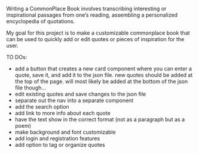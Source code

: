 Writing a CommonPlace Book involves transcribing interesting or inspirational passages from one’s reading, assembling a personalized encyclopedia of quotations.

My goal for this project is to make a customizable commonplace book that can be used to quickly add or edit quotes or pieces of inspiration for the user.

TO DOs:

- add a button that creates a new card component where you can enter a quote, save it, and add it to the json file. new quotes should be added at the top of the page. will most likely be added at the bottom of the json file though...
- edit existing quotes and save changes to the json file
- separate out the nav into a separate component
- add the search option
- add link to more info about each quote
- have the text show in the correct format (not as a paragraph but as a poem)
- make background and font customizable
- add login and registration features
- add option to tag or organize quotes
